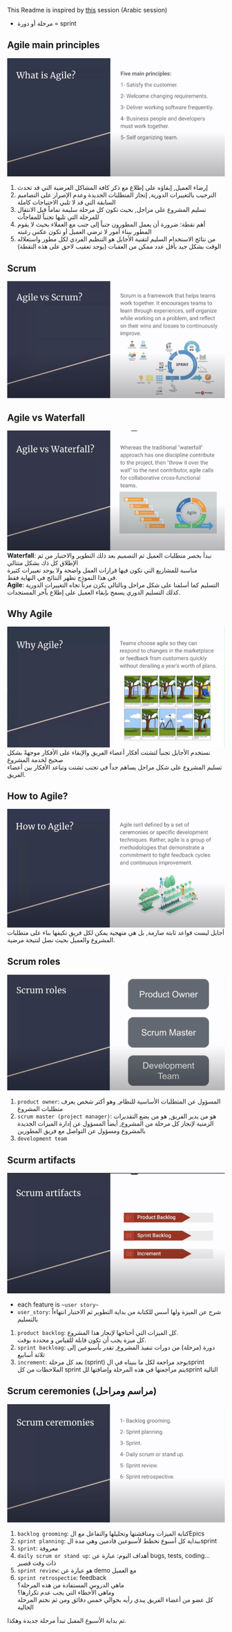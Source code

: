 This Readme is inspired by [this](https://www.youtube.com/watch?v=xb7AD9u1sNU&list=WL&index=57) session (Arabic session) 

* مرحلة أو دورة = sprint

## Agile main principles
![agile_1](./images/agile_1.png)</br>
1. إرضاء العميل, إبقاؤه على إطلاع مع ذكر كافة المشاكل العرضية التي قد تحدث
2. الترحيب بالتغييرات الدورية, إنجاز المتطلبات الجديدة وعدم الإصرار على التصاميم السابقة التي قد لا تلبي الاحتياجات كاملة
3. تسليم المشروع على مراحل, بحيث تكون كل مرحلة سليمة تماماً قبل الانتقال للمرحلة التي تليها تجنباً للمفاجاّت
4. أهم نقطة: ضرورة أن يعمل المطورون جنباً إلى جنب مع العملاء بحيث لا يقوم المطور ببناء أمور لا ترضي العميل أو تكون عكس رغبته
5. من نتائج الاستخدام السليم لتقنية الأجايل هو التنظيم الفردي لكل مطور واستغلاله الوقت بشكل جيد بأقل عدد ممكن من العقبات
(يوجد تعقيب لاحق على هذه النقطة)

## Scrum
![scrum](./images/agile_2.png)</br>

## Agile vs Waterfall
![waterfall](./images/agile_3.png)</br>
<b>Waterfall</b>: نبدأ بحصر متطلبات العميل ثم التصميم بعد ذلك التطوير والاختبار من ثم الإطلاق كل ذك بشكل متتالي</br>
مناسبة للمشاريع التي تكون فيها قرارات العمل واضحة ولا يوجد تغييرات كثيرة</br>
في هذا النموذج تظهر النتائج في النهاية فقط.</br>
<b>Agile</b>: التسليم كما أسلفنا على شكل مراحل وبالتالي يكزن مرناً تجاه التغييرات الدورية</br>
كذلك التسليم الدوري يسمح بإبقاء العميل على إطلاع باّخر المستجدات.</br>

## Why Agile
![why_agile](./images/agile_4.png)</br>
نستخدم الأجايل تجنباً لتشتت أفكار أعضاء الفريق والإبقاء على الأفكار موجهةً بشكل صحيح لخدمة المشروع</br>
تسليم المشروع على شكل مراحل يساهم جداً في تجنب تشتت وتباعد الأفكار بين أعضاء الفريق.</br>

## How to Agile?
![how_to_agile](./images/agile_5.png)</br>
أجايل ليست قواعد ثابتة صارمة, بل هي منهجية يمكن لكل فريق تكيفها بناء على متطلبات المشروع والعميل بحيث نصل لنتيجة مرضية.

## Scrum roles
![scrum_roles](./images/agile_6.png)</br>
1. `product owner`: المسؤول عن المتطلبات الأساسية للنظام, وهو أكتر شخص يعرف متطلبات المشروع
2. `scrum master (project manager)`: هو من يدير الفريق, هو من يضع التقديرات الزمنية لإنجاز كل مرحلة من المشروع, أيضاً المسؤول عن إدارة الميزات الجديدة بالمشروع ومسؤول عن التواصل مع فريق المطورين
3. `development team`

## Scurm artifacts
![scurm_artifacts](./images/agile_7.png)</br>
- each feature is `~user story~`
- `user_story`: شرح عن الميزة ولها أسس للكتابة من بداية التطوير ثم الاختبار انتهاءاً بالتسليم
1. `product backlog`: كل الميزات التي أحتاجها لإنجاز هذا المشروع.</br>
كل ميزة يجب أن تكون قابلة للقياس و محددة بوقت.</br>
2. `sprint backloag`: دورة (مرحلة) من دورات تنفيذ المشروع, تقدر بأسبوعين إلى ثلاثة أسابيع
3. `increment`: بعد كل مرحلة (sprint) يوجد مراجعة لكل ما بنيناه في الsprint</br>
الملاحظات من كل sprint يتم مراجعتها في هذه المرحلة وإضافتها للsprint التالية</br>

## Scrum ceremonies (مراسم ومراحل)
![scrum_ceremonies](./images/agile_8.png)</br>
1. `backlog grooming`: كتابة الميزات ومناقشتها وتحليلها والتفاعل مع الEpics
2. `sprint planning`: ببداية كل أسبوع نخطط لأسبوعين قادمين وهي مدة الsprint 
3. `sprint`: معروفة
4. `daily scrum or stand up`: أهداف اليوم: عبارة عن bugs, tests, coding...</br>
ذات وقت قصير
5. `sprint review`: هو عبارة عن demo مع العميل
6. `sprint retrospectie`: feedback</br>
ماهي الدروس المستفادة من هذه المرحلة؟</br>
وماهي الأخطاء التي يجب عدم تكرارها؟</br>
كل عضو من أعضاء الفريق يبدي رأيه بحوالي خمس دقائق ومن ثم نختم المرحلة الحالية</br>

ثم بداية الأسبوع المقبل تبدأ مرحلة جديدة وهكذا.

## 
